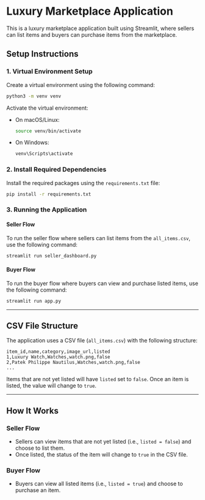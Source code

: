 

# Luxury Marketplace Application

This is a luxury marketplace application built using Streamlit, where sellers can list items and buyers can purchase items from the marketplace.

## Setup Instructions

### 1. Virtual Environment Setup

Create a virtual environment using the following command:
```bash
python3 -m venv venv
```

Activate the virtual environment:
- On macOS/Linux:
    ```bash
    source venv/bin/activate
    ```
- On Windows:
    ```bash
    venv\Scripts\activate
    ```

### 2. Install Required Dependencies

Install the required packages using the `requirements.txt` file:
```bash
pip install -r requirements.txt
```

### 3. Running the Application

#### Seller Flow

To run the seller flow where sellers can list items from the `all_items.csv`, use the following command:
```bash
streamlit run seller_dashboard.py   
```

#### Buyer Flow

To run the buyer flow where buyers can view and purchase listed items, use the following command:
```bash
streamlit run app.py
```

---

## CSV File Structure

The application uses a CSV file (`all_items.csv`) with the following structure:

```csv
item_id,name,category,image_url,listed
1,Luxury Watch,Watches,watch.png,false
2,Patek Philippe Nautilus,Watches,watch.png,false
...
```

Items that are not yet listed will have `listed` set to `false`. Once an item is listed, the value will change to `true`.

---

## How It Works

### Seller Flow
- Sellers can view items that are not yet listed (i.e., `listed = false`) and choose to list them.
- Once listed, the status of the item will change to `true` in the CSV file.

### Buyer Flow
- Buyers can view all listed items (i.e., `listed = true`) and choose to purchase an item.
